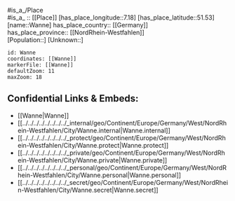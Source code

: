 ﻿---
location: [51.53,7.18] 
mapzoom: [7,12] 
mapmarker: city 
type: City
tags:
- geo/City


SpocWebEntityId: 35441
isDeleted: false
confidential: public

---
#is_a_/Place  
#is_a_ :: [[Place]] 
[has_place_longitude::7.18] 
[has_place_latitude::51.53] 
[name::Wanne] 
has_place_country:: [[Germany]]  
has_place_province:: [[NordRhein-Westfahlen]]  
[Population::] 
[Unknown::] 


```leaflet
id: Wanne
coordinates: [[Wanne]] 
markerFile: [[Wanne]] 
defaultZoom: 11 
maxZoom: 18
```


## Confidential Links & Embeds: 
- [[Wanne|Wanne]]  
- [[../../../../../../../../_internal/geo/Continent/Europe/Germany/West/NordRhein-Westfahlen/City/Wanne.internal|Wanne.internal]] 
- [[../../../../../../../../_protect/geo/Continent/Europe/Germany/West/NordRhein-Westfahlen/City/Wanne.protect|Wanne.protect]] 
- [[../../../../../../../../_private/geo/Continent/Europe/Germany/West/NordRhein-Westfahlen/City/Wanne.private|Wanne.private]] 
- [[../../../../../../../../_personal/geo/Continent/Europe/Germany/West/NordRhein-Westfahlen/City/Wanne.personal|Wanne.personal]] 
- [[../../../../../../../../_secret/geo/Continent/Europe/Germany/West/NordRhein-Westfahlen/City/Wanne.secret|Wanne.secret]] 
